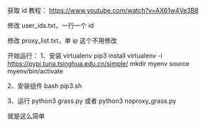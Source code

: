 获取 id 教程：
https://www.youtube.com/watch?v=AX61w4Ve3B8

修改 user_ids.txt，一行一个 id

修改 proxy_list.txt，单 ip 这个不用修改

开始运行：
1、安装 virtualenv
pip3 install virtualenv -i https://pypi.tuna.tsinghua.edu.cn/simple/
mkdir myenv
source myenv/bin/activate

2、安装组件
bash pip3.sh

3、运行
python3 grass.py
或者
python3 noproxy_grass.py

就是这么简单

